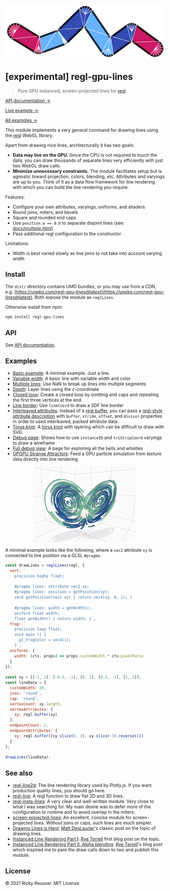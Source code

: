 <p align="center">
  <img src="./docs/debug.png" alt="Lines with round joins and caps" width="600">
</p>

# [experimental] regl-gpu-lines

> Pure GPU instanced, screen-projected lines for [regl](https://github.com/regl-project/regl)

[API documentation &rarr;](./API.md)

[Live example &rarr;](https://rreusser.github.io/regl-gpu-lines/docs/debug.html)

[All examples &rarr;](#examples)

This module implements a very general command for drawing lines using the [regl](https://github.com/regl-project/regl) WebGL library.

Apart from drawing nice lines, architecturally it has two goals:
- **Data may live on the GPU.** Since the CPU is not required to touch the data, you can draw thousands of separate lines very efficiently with just two WebGL draw calls.
- **Minimize unnecessary constraints.** The module facilitates setup but is agnostic toward projection, colors, blending, etc. Attributes and varyings are up to you. Think of it as a data flow framework for line rendering with which you can build the line rendering you require.

Features:

- Configure your own attributes, varyings, uniforms, and shaders
- Round joins, miters, and bevels
- Square and rounded end caps
- Use `position.w == 0.0` to separate disjoint lines (see: [docs/multiple.html](https://rreusser.github.io/regl-gpu-lines/docs/multiple.html)) 
- Pass additional regl configuration to the constructor

Limitations:

- Width is best varied slowly as line joins to not take into account varying width

## Install

The `dist/` directory contains UMD bundles, or you may use from a CDN, e.g. [https://unpkg.com/regl-gpu-lines@latest](https://unpkg.com/regl-gpu-lines@latest). Both expose the module as `reglLines`.

Otherwise install from npm:

```bash
npm install regl-gpu-lines
```

## API

See [API documentation](./API.md).

## Examples

- [Basic example](https://rreusser.github.io/regl-gpu-lines/docs/basic.html): A minimal example. Just a line.
- [Variable width](https://rreusser.github.io/regl-gpu-lines/docs/variable-width.html): A basic line with variable width and color
- [Multiple lines](https://rreusser.github.io/regl-gpu-lines/docs/multiple.html): Use NaN to break up lines into multiple segments
- [Depth](https://rreusser.github.io/regl-gpu-lines/docs/depth.html): Layer lines using the z-coordinate
- [Closed loop](https://rreusser.github.io/regl-gpu-lines/docs/closed-loop.html): Create a closed loop by omitting end caps and repeating the first three vertices at the end.
- [Line border](https://rreusser.github.io/regl-gpu-lines/docs/border.html): Use `lineCoord` to draw a SDF line border
- [Interleaved attributes](https://rreusser.github.io/regl-gpu-lines/docs/strided.html): Instead of a [regl buffer](https://github.com/regl-project/regl/blob/master/API.md#buffers), you can pass a [regl-style attribute description](https://github.com/regl-project/regl/blob/master/API.md#attributes) with `buffer`, `stride`, `offset`, and `divisor` properties in order to used interleaved, packed attribute data.
- [Torus knot](https://rreusser.github.io/regl-gpu-lines/docs/knot.html): A [torus knot](https://en.wikipedia.org/wiki/Torus_knot) with layering which can be difficult to draw with SVG.
- [Debug page](https://rreusser.github.io/regl-gpu-lines/docs/debug-view.html): Shows how to use `instanceID` and `triStripCoord` varyings to draw a wireframe
- [Full debug view](https://rreusser.github.io/regl-gpu-lines/docs/debug.html): A page for exploring all the bells and whistles
- [GPGPU Strange Attractors](https://observablehq.com/d/ab6cd8bb0137889c): Feed a GPU particle simulation from texture data directly into line rendering

<p align="center">
  <a href="https://observablehq.com/d/ab6cd8bb0137889c"><img src="./docs/lorenz.gif" alt="GPGPU Lorenz Attractor"></a>
</p>

A minimal example looks like the following, where a `vec2` attribute `xy` is connected to line position via a GLSL `#pragma`.

```js
const drawLines = reglLines(regl, {
  vert: `
    precision highp float;

    #pragma lines: attribute vec2 xy;
    #pragma lines: position = getPosition(xy);
    vec4 getPosition(vec2 xy) { return vec4(xy, 0, 1); }

    #pragma lines: width = getWidth();
    uniform float width;
    float getWidth() { return width; }`,
  frag: `
    precision lowp float;
    void main () {
      gl_FragColor = vec4(1);
    }`,
  uniforms: {
    width: (ctx, props) => props.customWidth * ctx.pixelRatio
  }
});

const xy = [[-1, 1], [-0.5, -1], [0, 1], [0.5, -1], [1, 1]];
const lineData = {
  customWidth: 20,
  join: 'round',
  cap: 'round',
  vertexCount: xy.length,
  vertexAttributes: {
    xy: regl.buffer(xy)
  },
  endpointCount: 2,
  endpointAttributes: {
    xy: regl.buffer([xy.slice(0, 3), xy.slice(-3).reverse()])
  }
};

drawLines(lineData);
```

## See also

- [regl-line2d](https://github.com/gl-vis/regl-line2d): The line rendering library used by Plotly.js. If you want production quality lines, you should go here.
- [regl-line](https://www.npmjs.com/package/regl-line): A regl function to draw flat 2D and 3D lines.
- [regl-insta-lines](https://github.com/deluksic/regl-insta-lines): A very clear and well-written module. Very close to what I was searching for. My main desire was to defer more of the configuration to runtime and to avoid overlap in the miters.
- [screen-projected-lines](https://github.com/substack/screen-projected-lines): An excellent, concise module for screen-projected lines. Without joins or caps, such lines are much simpler.
- [Drawing Lines is Hard](https://mattdesl.svbtle.com/drawing-lines-is-hard): [Matt DesLaurier](https://twitter.com/mattdesl)'s classic post on the topic of drawing lines.
- [Instanced Line Rendering Part I](https://wwwtyro.net/2019/11/18/instanced-lines.html): [Rye Terrell](https://wwwtyro.net/) first blog post on the topic.
- [Instanced Line Rendering Part II: Alpha blending](https://wwwtyro.net/2021/10/01/instanced-lines-part-2.html): [Rye Terrell](https://wwwtyro.net/)'s blog post which inspired me to pare the draw calls down to two and publish this module.

## License

&copy; 2021 Ricky Reusser. MIT License.
